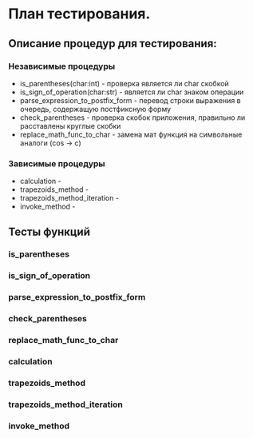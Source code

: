 # План тестирования. 

## Описание процедур для тестирования:
### Независимые процедуры
- is_parentheses(char:int) - проверка является ли char скобкой
- is_sign_of_operation(char:str) - является ли char знаком операции
- parse_expression_to_postfix_form - перевод строки выражения в очередь, содержащую постфиксную форму
- check_parentheses - проверка скобок приложения, правильно ли расставлены круглые скобки
- replace_math_func_to_char - замена мат функция на символьные аналоги (cos -> c) 

### Зависимые процедуры
- calculation - 
- trapezoids_method - 
- trapezoids_method_iteration - 
- invoke_method - 


## Тесты функций
### is_parentheses


### is_sign_of_operation


### parse_expression_to_postfix_form


### check_parentheses


### replace_math_func_to_char



### calculation



### trapezoids_method



### trapezoids_method_iteration



### invoke_method





